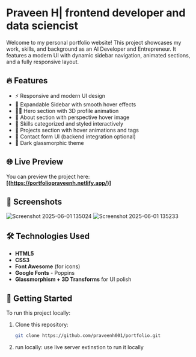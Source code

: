 # Praveen H| frontend developer and data sciencist

Welcome to my personal portfolio website! This project showcases my work, skills, and background as an AI Developer and Entrepreneur. It features a modern UI with dynamic sidebar navigation, animated sections, and a fully responsive layout.

## 🔥 Features

- ⚡ Responsive and modern UI design
- 🧭 Expandable Sidebar with smooth hover effects
- 👨‍💻 Hero section with 3D profile animation
- 📖 About section with perspective hover image
- 🧠 Skills categorized and styled interactively
- 🚀 Projects section with hover animations and tags
- 📩 Contact form UI (backend integration optional)
- 🌙 Dark glassmorphic theme

## 🌐 Live Preview

You can preview the project here: **[(https://portfoliopraveenh.netlify.app/)]**

## 📸 Screenshots
![Screenshot 2025-06-01 135024](https://github.com/user-attachments/assets/a1277ea5-0b57-4b41-a36b-01d57fd03062)
![Screenshot 2025-06-01 135233](https://github.com/user-attachments/assets/a62eac9e-2aff-4dc3-b13c-5bac807481c9)



## 🛠️ Technologies Used

- **HTML5**
- **CSS3**
- **Font Awesome** (for icons)
- **Google Fonts** - Poppins
- **Glassmorphism + 3D Transforms** for UI polish


## 🚀 Getting Started

To run this project locally:

1. Clone this repository:
   ```bash
   git clone https://github.com/praveenh001/portfolio.git
2. run locally:
   use live server extinstion to run it locally
